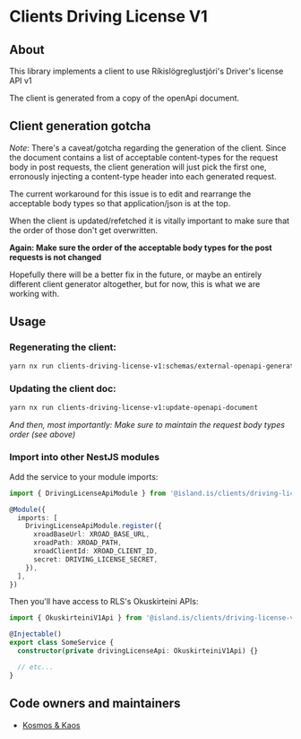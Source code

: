 # Clients Driving License V1

## About

This library implements a client to use Ríkislögreglustjóri's Driver's license API v1

The client is generated from a copy of the openApi document.

## Client generation gotcha

_Note_: There's a caveat/gotcha regarding the generation of the client. Since
the document contains a list of acceptable content-types for the request body in
post requests, the client generation will just pick the first one, erronously
injecting a content-type header into each generated request.

The current workaround for this issue is to edit and rearrange the acceptable
body types so that application/json is at the top.

When the client is updated/refetched it is vitally important to make sure that
the order of those don't get overwritten.

**Again: Make sure the order of the acceptable body types for the post requests is not changed**

Hopefully there will be a better fix in the future, or maybe an entirely different
client generator altogether, but for now, this is what we are working with.

## Usage

### Regenerating the client:

```sh
yarn nx run clients-driving-license-v1:schemas/external-openapi-generator
```

### Updating the client doc:

```sh
yarn nx run clients-driving-license-v1:update-openapi-document
```

_And then, most importantly: Make sure to maintain the request body types order (see above)_

### Import into other NestJS modules

Add the service to your module imports:

```typescript
import { DrivingLicenseApiModule } from '@island.is/clients/driving-license-v1'

@Module({
  imports: [
    DrivingLicenseApiModule.register({
      xroadBaseUrl: XROAD_BASE_URL,
      xroadPath: XROAD_PATH,
      xroadClientId: XROAD_CLIENT_ID,
      secret: DRIVING_LICENSE_SECRET,
    }),
  ],
})
```

Then you'll have access to RLS's Okuskirteini APIs:

```typescript
import { OkuskirteiniV1Api } from '@island.is/clients/driving-license-v1'

@Injectable()
export class SomeService {
  constructor(private drivingLicenseApi: OkuskirteiniV1Api) {}

  // etc...
}
```

## Code owners and maintainers

- [Kosmos & Kaos](https://github.com/orgs/island-is/teams/kosmos-og-kaos/members)
